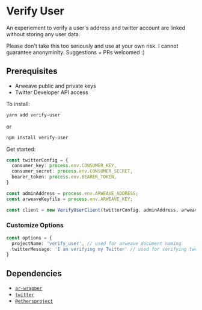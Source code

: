# Verify User
An experiement to verify a user's address and twitter account are linked without storing any user data.

Please don't take this too seriously and use at your own risk. I cannot guarantee anonyminity. Suggestions + PRs welcomed :)

## Prerequisites
- Arweave public and private keys
- Twitter Developer API access

To install:
```bash
yarn add verify-user
```
or
```bash
npm install verify-user
```

Get started:
```ts
const twitterConfig = {
  consumer_key: process.env.CONSUMER_KEY,
  consumer_secret: process.env.CONSUMER_SECRET,
  bearer_token: process.env.BEARER_TOKEN,
}

const adminAddress = process.env.ARWEAVE_ADDRESS;
const arweaveKeyfile = process.env.ARWEAVE_KEY;

const client = new VerifyUserClient(twitterConfig, adminAddress, arweaveKeyfile);
```

### Customize Options
```ts
const options = {
  projectName: 'verify_user', // used for arweave document naming
  twitterMessage: 'I am verifying my Twitter' // used for verifying tweets
}
```

## Dependencies
- [`ar-wrapper`](https://github.com/verses-xyz/ar-wrapper)
- [`twitter`](https://github.com/desmondmorris/node-twitter)
- [`@ethersproject`](https://github.com/ethers-io/ethers.js)
